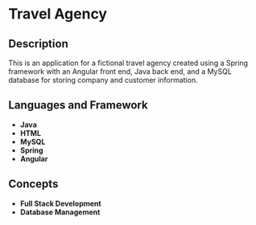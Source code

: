 <h1>Travel Agency</h1>

<h2>Description</h2>
This is an application for a fictional travel agency created using a Spring framework with an Angular front end, Java back end, and a MySQL database for storing company and customer information.
<br>


<h2>Languages and Framework</h2>

- <b>Java</b>
- <b>HTML</b>
- <b>MySQL</b>
- <b>Spring</b>
- <b>Angular</b>

<h2>Concepts</h2>

- <b>Full Stack Development</b>
- <b>Database Management</b>

